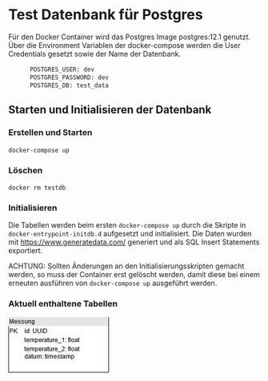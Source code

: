 # Test Datenbank für Postgres

Für den Docker Container wird das Postgres Image postgres:12.1 genutzt.
Über die Environment Variablen der docker-compose werden die User Credentials gesetzt sowie der Name der Datenbank.

```
      POSTGRES_USER: dev
      POSTGRES_PASSWORD: dev
      POSTGRES_DB: test_data
```

## Starten und Initialisieren der Datenbank

### Erstellen und Starten 

```
docker-compose up
```

### Löschen

```
docker rm testdb
```

### Initialisieren

Die Tabellen werden beim ersten `docker-compose up` durch die Skripte in `docker-entrypoint-initdb.d` aufgesetzt und initialisiert. 
Die Daten wurden mit https://www.generatedata.com/ generiert und als SQL Insert Statements exportiert.

ACHTUNG: Sollten Änderungen an den Initialisierungsskripten gemacht werden, so muss der Container erst gelöscht werden, damit diese bei einem erneuten ausführen von `docker-compose up` ausgeführt werden.

### Aktuell enthaltene Tabellen

![Entity Relationship Model](./img/erm.png)



